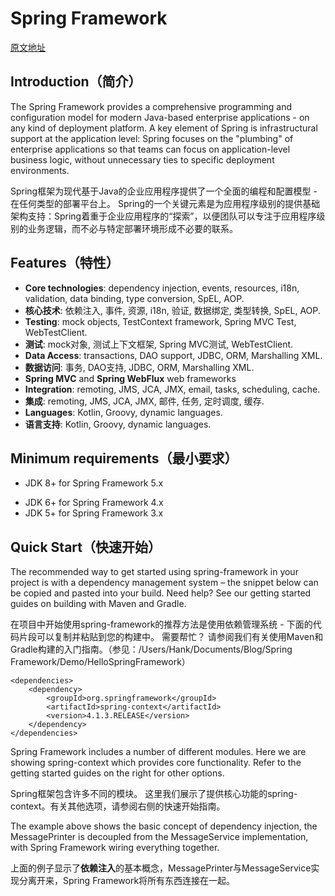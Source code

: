 # Spring Framework

[原文地址](https://projects.spring.io/spring-framework/#quick-start)

## Introduction（简介）
The Spring Framework provides a comprehensive programming and configuration model for modern Java-based enterprise applications - on any kind of deployment platform. A key element of Spring is infrastructural support at the application level: Spring focuses on the "plumbing" of enterprise applications so that teams can focus on application-level business logic, without unnecessary ties to specific deployment environments.

Spring框架为现代基于Java的企业应用程序提供了一个全面的编程和配置模型 - 在任何类型的部署平台上。 Spring的一个关键元素是为应用程序级别的提供基础架构支持：Spring着重于企业应用程序的“探索”，以便团队可以专注于应用程序级别的业务逻辑，而不必与特定部署环境形成不必要的联系。

## Features（特性）
* **Core technologies**: dependency injection, events, resources, i18n, validation, data binding, type conversion, SpEL, AOP.
* **核心技术**: 依赖注入, 事件, 资源, i18n, 验证, 数据绑定, 类型转换, SpEL, AOP.
* **Testing**: mock objects, TestContext framework, Spring MVC Test, WebTestClient.
* **测试**: mock对象, 测试上下文框架, Spring MVC测试, WebTestClient.
* **Data Access**: transactions, DAO support, JDBC, ORM, Marshalling XML.
* **数据访问**: 事务, DAO支持, JDBC, ORM, Marshalling XML.
* **Spring MVC** and **Spring WebFlux** web frameworks
* **Integration**: remoting, JMS, JCA, JMX, email, tasks, scheduling, cache.
* **集成**: remoting, JMS, JCA, JMX, 邮件, 任务, 定时调度, 缓存.
* **Languages**: Kotlin, Groovy, dynamic languages.
* **语言支持**: Kotlin, Groovy, dynamic languages.

## Minimum requirements（最小要求）
* JDK 8+ for Spring Framework 5.x
- JDK 6+ for Spring Framework 4.x
- JDK 5+ for Spring Framework 3.x

## Quick Start（快速开始）
The recommended way to get started using spring-framework in your project is with a dependency management system – the snippet below can be copied and pasted into your build. Need help? See our getting started guides on building with Maven and Gradle.

在项目中开始使用spring-framework的推荐方法是使用依赖管理系统 - 下面的代码片段可以复制并粘贴到您的构建中。 需要帮忙？ 请参阅我们有关使用Maven和Gradle构建的入门指南。（参见：/Users/Hank/Documents/Blog/Spring Framework/Demo/HelloSpringFramework）

```
<dependencies>
    <dependency>
        <groupId>org.springframework</groupId>
        <artifactId>spring-context</artifactId>
        <version>4.1.3.RELEASE</version>
    </dependency>
</dependencies>
```

Spring Framework includes a number of different modules. Here we are showing spring-context which provides core functionality. Refer to the getting started guides on the right for other options.

Spring框架包含许多不同的模块。 这里我们展示了提供核心功能的spring-context。有关其他选项，请参阅右侧的快速开始指南。

The example above shows the basic concept of dependency injection, the MessagePrinter is decoupled from the MessageService implementation, with Spring Framework wiring everything together.

上面的例子显示了**依赖注入**的基本概念，MessagePrinter与MessageService实现分离开来，Spring Framework将所有东西连接在一起。
